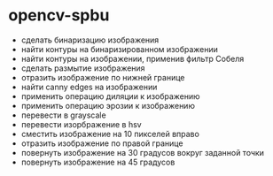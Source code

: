 # opencv-spbu

- сделать бинаризацию изображения
- найти контуры на бинаризированном изображении
- найти контуры на изображении, применив фильтр Собеля
- сделать размытие изображения
- отразить изображение по нижней границе
- найти canny edges на изображении
- применить операцию диляции к изображению
- применить операцию эрозии к изображению
- перевести в grayscale
- перевести изорбражение в hsv
- сместить изображение на 10 пикселей вправо
- отразить изображение по правой границе
- повернуть изображение на 30 градусов вокруг заданной точки
- повернуть изображение на 45 градусов

